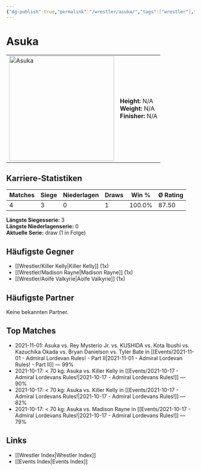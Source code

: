 ```yaml
---
{"dg-publish":true,"permalink":"/wrestler/asuka/","tags":["wrestler"],"noteIcon":"","created":"2025-08-11T09:33:17.605+02:00"}
---
```



# Asuka

<table>
<tr>
<td><img src="Asuka.png" width="280" alt="Asuka"></td>
<td>
<b>Height:</b> N/A<br>
<b>Weight:</b> N/A<br>
<b>Finisher:</b> N/A<br>
</td>
</tr>
</table>

## Karriere-Statistiken

| Matches | Siege | Niederlagen | Draws | Win % | Ø Rating |
|---------|-------|-------------|-------|-------|-----------|
| 4 | 3 | 0 | 1 | 100.0% | 87.50 |

**Längste Siegesserie:** 3<br>**Längste Niederlagenserie:** 0<br>**Aktuelle Serie:** draw (1 in Folge)


## Häufigste Gegner
- [[Wrestler/Killer Kelly\|Killer Kelly]] (1x)
- [[Wrestler/Madison Rayne\|Madison Rayne]] (1x)
- [[Wrestler/Aoife Valkyrie\|Aoife Valkyrie]] (1x)

## Häufigste Partner
Keine bekannten Partner.

## Top Matches
- 2021-11-01: Asuka vs. Rey Mysterio Jr. vs. KUSHIDA  vs. Kota Ibushi vs. Kazuchika Okada vs. Bryan Danielson vs. Tyler Bate in [[Events/2021-11-01 - Admiral Lordevan Rules! - Part II\|2021-11-01 - Admiral Lordevan Rules! - Part II]] — 99%
- 2021-10-17: < 70 kg: Asuka vs. Killer Kelly in [[Events/2021-10-17 - Admiral Lordevans Rules!\|2021-10-17 - Admiral Lordevans Rules!]] — 90%
- 2021-10-17: < 70 kg: Asuka vs. Killer Kelly in [[Events/2021-10-17 - Admiral Lordevans Rules!\|2021-10-17 - Admiral Lordevans Rules!]] — 82%
- 2021-10-17: < 70 kg: Asuka vs. Madison Rayne in [[Events/2021-10-17 - Admiral Lordevans Rules!\|2021-10-17 - Admiral Lordevans Rules!]] — 79%

## Links
- [[Wrestler Index\|Wrestler Index]]
- [[Events Index\|Events Index]]
